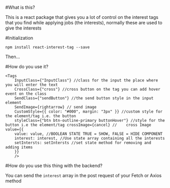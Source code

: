 #What is this?

This is a react package that gives you a lot of control on the interest tags that you find while applying jobs (the interests),
normally these are used to give the interests

#Initialization

`npm install react-interest-tag --save`

Then...

#How do you use it?

```
<Tags 
    InputClass={"InputClass"} //class for the input the place where you will enter the text 
    CrossClass={"cross"} //cross button on the tag you can add hover event on the class 
    SendClass={"sendButton"} //the send button style in the input element 
    SendImage={rightarrow} // send image 
    CustomStyle={{ color: "#000", margin: "3px" }} //custom style for the element/tag i.e. the button 
    styleClass={"btn btn-outline-primary buttonHover"} //style for the button i.e the element/tag crossImage={cancel} //    cross Image value={{ 
    value: value, //BOOLEAN STATE TRUE = SHOW, FALSE = HIDE COMPONENT 
    interest: interest, //Use state array containing all the interests 
    setIntersts: setIntersts //set state method for removing and adding items 
    }} 
    />

```
#How do you use this thing with the backend?

You can send the `interest` array in the post request of your Fetch or Axios method

